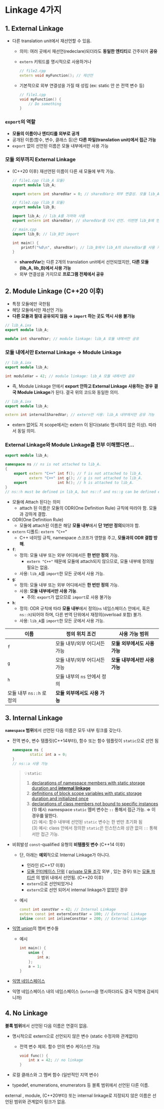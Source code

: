 # Linkage 4가지

## 1. External Linkage

- 다른 translation unit에서 재선언할 수 있음.
    - 의미: 여러 곳에서 재선언(redeclare)되더라도 **동일한 엔티티**로 간주되어 **공유**
    - `extern` 키워드를 명시적으로 사용하거나
        
        ```cpp
        // file2.cpp
        extern void myFunction(); // 재선언
        ```
        
    - 기본적으로 외부 연결성을 가질 때 성립 (ex: static 안 쓴 전역 변수 등)
        
        ```cpp
        // file1.cpp
        void myFunction() {
            // Do something
        }
        ```
        

### `export`의 역할

- **모듈의 이름이나 엔티티를 외부로 공개**
- 공개된 이름(함수, 변수, 클래스 등)은 **다른 파일(translation unit)에서 접근 가능**
- `export` 없이 선언된 이름은 모듈 내부에서만 사용 가능

### 모듈 외부까지 External Linkage

- (C++20 이후) 재선언된 이름이 다른 새 모듈에 부착 가능.
    
    ```cpp
    // file1.cpp (lib_A 모듈)
    export module lib_A;
    
    export extern int sharedVar = 0; // sharedVar는 외부 연결성. 모듈 lib_A에서 선언됨.
    ```
    
    ```cpp
    // file2.cpp (lib_B 모듈)
    export module lib_B;
    
    import lib_A; // lib_A를 가져와 사용
    export extern int sharedVar; // sharedVar를 다시 선언. 이번엔 lib_B에 연결됨.
    ```
    
    ```cpp
    // main.cpp
    import lib_B; // lib_B만 import
    
    int main() {
        printf("%d\n", sharedVar); // lib_B에서 lib_A의 sharedVar를 사용 가능
    }
    ```
    
    - **sharedVar**는 다른 2개의 translation unit에서 선언되었지만, **다른 모듈(lib_A, lib_B)에서 사용 가능**
    - 외부 연결성을 가지므로 **프로그램 전체에서 공유**

## 2. Module Linkage (C++20 이후)

- 특정 모듈에만 국한됨
- 해당 모듈에서만 재선언 가능
- **다른 모듈과 절대 공유되지 않음 → `import` 하는 곳도 역시 사용 불가능**

```cpp
// lib_A.ixx
export module lib_A;

module int sharedVar; // module linkage: lib_A 모듈 내에서만 공유
```

### 모듈 내에서만 External Linkage → Module Linkage

```cpp
// lib_A.ixx
export module lib_A;

int moduleVar = 42; // module linkage: lib_A 모듈 내에서만 공유
```

- 즉, Module Linkage 안에서 **export 안하고 External Linkage 사용하는 경우** **결국 Module Linkage**가 된다. 결국 위의 코드와 동일한 의미.

```cpp
// lib_A.ixx
export module lib_A;

extern int internalSharedVar; // extern만 사용: lib_A 내부에서만 공유 가능
```

- extern 없어도 저 scope에서는 extern 이 된다(static 명시하지 않은 이상). 따라서 동일 의미.

### External Linkage와 Module Linkage를 전부 이해했다면…

```cpp
export module lib_A;
 
namespace ns // ns is not attached to lib_A.
{
    export extern "C++" int f(); // f is not attached to lib_A.
           extern "C++" int g(); // g is not attached to lib_A.
    export              int h(); // h is attached to lib_A.
}
// ns::h must be defined in lib_A, but ns::f and ns::g can be defined elsewhere
```

- 모듈에 Attach 된다는 의미
    - attach 된 이름은 모듈의 ODR(One Definition Rule) 규칙에 따라야 함. 모듈과 강하게 결합.
- ODR(One Definition Rule)
    - 모듈에 attach된 이름은 해당 **모듈 내부**에서 **단 1번만 정의**되어야 함.
- `extern` 디폴트: `extern “C++”`
    - C++ 네이밍 규칙, namespace 스코프가 영향을 주고, **모듈과의 ODR 결합 방해**.
- **`f`**:
    - 정의: 모듈 내부 또는 외부 어디에서든 **한 번만 정의** 가능.
        - `extern "C++"` 때문에 모듈에 attach되지 않으므로, 모듈 내부에 정의될 필요는 없음.
    - 사용: `lib_A`를 `import`한 모든 곳에서 사용 가능.
- **`g`**:
    - 정의: 모듈 내부 또는 외부 어디에서든 **한 번만 정의** 가능.
    - 사용: **모듈 내부에서만 사용 가능**.
        - 주의: `export`가 없으므로 `import`로 사용 불가능
- **`h`**:
    - 정의: ODR 규칙에 따라 **모듈 내부**에서 정의(`ns` 네임스페이스 안에서, 혹은 `ns::h`)되어야 하며, 다른 번역 단위에서 재정의(overload 포함) 불가.
    - 사용: `lib_A`를 `import`한 모든 곳에서 사용 가능.

| 이름 | 정의 위치 조건 | 사용 가능 범위 |
| --- | --- | --- |
| `f` | 모듈 내부/외부 어디서든 가능 | **모듈 외부에서도 사용 가능** |
| `g` | 모듈 내부/외부 어디서든 가능 | **모듈 내부에서만 사용 가능** |
| `h` | 모듈 내부의 `ns` 안에서 정의
모듈 내부 `ns::h` 로 정의 | **모듈 외부에서도 사용 가능** |

## 3. Internal Linkage

**`namespace` 범위**에서 선언된 다음 이름은 모두 내부 링크를 갖는다.

- 전역 변수, 변수 템플릿(C++14부터), 함수 또는 함수 템플릿이 `static`으로 선언 됨
    
    ```cpp
    namespace ns {
    		static int a = 0;
    }
    // ns::a 사용 가능
    ```
    
    >💡`static`: 
    >1. [declarations of namespace members with static storage duration and **internal linkage**](https://en.cppreference.com/w/cpp/language/storage_duration)
    >2. [definitions of block scope variables with static storage duration and initialized once](https://en.cppreference.com/w/cpp/language/storage_duration#Static_block_variables)
    >3. [declarations of class members not bound to specific instances](https://en.cppreference.com/w/cpp/language/static)<br>
    >**(1) 예시: namespace `static` 멤버 변수는 `::` 통해서 접근 가능. ⇒ 이 경우를 말한다.**<br>
    >(2) 예시: 함수 내부에 선언된 `static` 변수는 한 번만 초기화 됨<br>
    >(3) 예시: class 안에서 정의한 `static`은 인스턴스와 상관 없이 `::` 통해서만 접근 가능.
    
    
- 비휘발성 `const`-qualified 유형의 **비템플릿 변수** (C++14 이후)
    - 단, 아래는 **예외**적으로 Internal Linkage가 아니다.
        - 인라인 (C++17 이후)
        - [모듈 인터페이스 단위](https://en.cppreference.com/w/cpp/language/modules#Module_declarations) ( [private 모듈 조각](https://en.cppreference.com/w/cpp/language/modules#Private_module_fragment) 외부 , 있는 경우) 또는 [모듈 파티션](https://en.cppreference.com/w/cpp/language/modules#Module_partitions) 의 범위 내에서 선언됨. (C++20 이후)
        - `extern`으로 선언되었거나
        - `extern`으로 선언 되어서 internal linkage가 없었던 경우
    - 예시
        
        ```cpp
        const int constVar = 42; // Internal Linkage
        extern const int externConstVar = 100; // External Linkage
        inline const int inlineConstVar = 200; // External Linkage
        ```
        
- [익명 union](https://en.cppreference.com/w/cpp/language/union)의 멤버 변수들
    - 예시
        
        ```cpp
        int main() {
            union {
                int a;
            };
            a = 1;
        }
        ```
        
- [익명 네임스페이스](https://github.com/MIN-JU-CHO/StudyModernCpp/blob/main/UnnamedNamespace.md)
- 익명 네임스페이스 내의 네임스페이스 (`extern`을 명시하더라도 결국 익명에 감싸지니까)

## 4. No Linkage

**블록 범위**에서 선언된 다음 이름은 연결이 없음.

- 명시적으로 extern으로 선언되지 않은 변수 (static 수정자와 관계없이)
    - 전역 변수 제외. 함수 안의 변수 케이스만 가능
        
        ```cpp
        void func() {
            int x = 42; // no linkage
        }
        ```
        
- 로컬 클래스와 그 멤버 함수 (일반적인 지역 변수)
- typedef, enumerations, enumerators 등 블록 범위에서 선언된 다른 이름.

external , module, (C++20부터) 또는 internal linkage로 지정되지 않은 이름은 선언된 범위와 관계없이 링크가 없음.